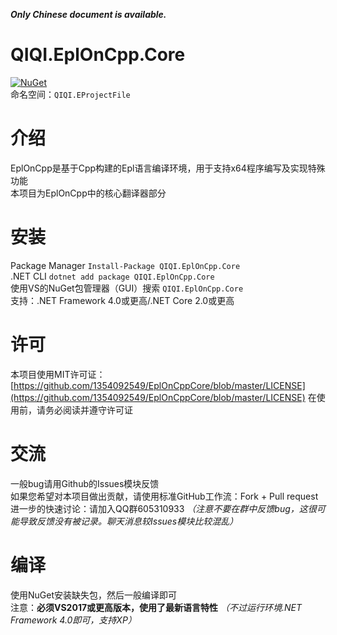 ***Only Chinese document is available.***

# QIQI.EplOnCpp.Core
[![NuGet](https://img.shields.io/nuget/v/QIQI.EplOnCpp.Core.svg)](https://www.nuget.org/packages/QIQI.EplOnCpp.Core)   
命名空间：`QIQI.EProjectFile`  

# 介绍
EplOnCpp是基于Cpp构建的Epl语言编译环境，用于支持x64程序编写及实现特殊功能  
本项目为EplOnCpp中的核心翻译器部分  

# 安装
Package Manager `Install-Package QIQI.EplOnCpp.Core`  
.NET CLI `dotnet add package QIQI.EplOnCpp.Core`  
使用VS的NuGet包管理器（GUI）搜索 `QIQI.EplOnCpp.Core`  
支持：.NET Framework 4.0或更高/.NET Core 2.0或更高

# 许可
本项目使用MIT许可证：[https://github.com/1354092549/EplOnCppCore/blob/master/LICENSE](https://github.com/1354092549/EplOnCppCore/blob/master/LICENSE)
在使用前，请务必阅读并遵守许可证

# 交流
一般bug请用Github的Issues模块反馈  
如果您希望对本项目做出贡献，请使用标准GitHub工作流：Fork + Pull request  
进一步的快速讨论：请加入QQ群605310933 *（注意不要在群中反馈bug，这很可能导致反馈没有被记录。聊天消息较Issues模块比较混乱）*  

# 编译
使用NuGet安装缺失包，然后一般编译即可  
注意：**必须VS2017或更高版本，使用了最新语言特性** *（不过运行环境.NET Framework 4.0即可，支持XP）*  